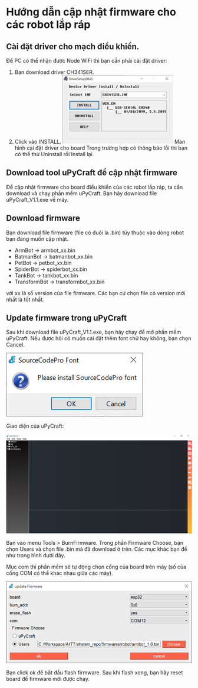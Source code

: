 # Hướng dẫn cập nhật firmware cho các robot lắp ráp
## Cài đặt driver cho mạch điều khiển.
Để PC có thể nhận được Node WiFi thì bạn cần phải cài đặt driver:
1. Bạn download driver CH341SER.
2. Click vào INSTALL.
![Image](../images/ch340.png?raw=true)
Màn hình cài đặt driver cho board
Trong trường hợp có thông báo lỗi thì bạn có thể thử Uninstall rồi Install lại.

## Download tool uPyCraft để cập nhật firmware
Để cập nhật firmware cho board điều khiển của các robot lắp ráp, ta cần download và chạy phần mềm uPyCraft.
Bạn hãy download file uPyCraft_V1.1.exe về máy.

## Download firmware
Bạn download file firmware (file có đuôi là .bin) tùy thuộc vào dòng robot bạn đang muốn cập nhật.
- ArmBot -> armbot_xx.bin
- BatmanBot -> batmanbot_xx.bin
- PetBot -> petbot_xx.bin
- SpiderBot -> spiderbot_xx.bin
- TankBot -> tankbot_xx.bin
- TransformBot -> transformbot_xx.bin

với xx là số version của file firmware. Các bạn cứ chọn file có version mới nhất là tốt nhất.

## Update firmware trong uPyCraft
Sau khi download file uPyCraft_V1.1.exe, bạn hãy chạy để mở phần mềm uPyCraft. Nếu được hỏi có muốn cài đặt thêm font chữ hay không, bạn chọn Cancel.

![Image](../images/upycraft_install_font.png?raw=true)

Giao diện của uPyCraft:

![Image](../images/upycraft.png?raw=true)

Bạn vào menu Tools > BurnFirmware. Trong phần Firmware Choose, bạn chọn Users và chọn file .bin mà đã download ở trên. Các mục khác bạn để như trong hình dưới đây.

Mục com thì phần mềm sẽ tự động chọn cổng của board trên máy (số của cổng COM có thể khác nhau giữa các máy).

![Image](../images/upycraft_burn_firmware.png?raw=true)

Bạn click ok để bắt đầu flash firmware. Sau khi flash xong, bạn hãy reset board để firmware mới được chạy.
